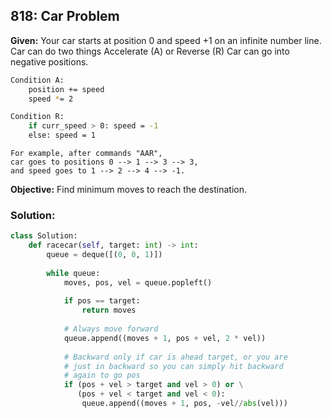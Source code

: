 ## 818: Car Problem

**Given:**
Your car starts at position 0 and speed +1 on an infinite number line.
Car can do two things Accelerate (A) or Reverse (R)
Car can go into negative positions.

```bash
Condition A:
    position += speed
    speed *= 2

Condition R:
    if curr_speed > 0: speed = -1
    else: speed = 1 
```
```
For example, after commands "AAR", 
car goes to positions 0 --> 1 --> 3 --> 3,
and speed goes to 1 --> 2 --> 4 --> -1.
```

**Objective:**
Find minimum moves to reach the destination.

### Solution:

```python
class Solution:
    def racecar(self, target: int) -> int:
        queue = deque([(0, 0, 1)])
        
        while queue:
            moves, pos, vel = queue.popleft()
            
            if pos == target:
                return moves
            
            # Always move forward
            queue.append((moves + 1, pos + vel, 2 * vel))
            
            # Backward only if car is ahead target, or you are
            # just in backward so you can simply hit backward
            # again to go pos
            if (pos + vel > target and vel > 0) or \
               (pos + vel < target and vel < 0):
                queue.append((moves + 1, pos, -vel//abs(vel)))
```
